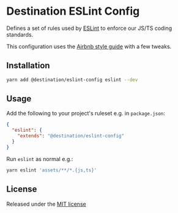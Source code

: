 # Destination ESLint Config

Defines a set of rules used by [ESLint](https://eslint.org/) to enforce our JS/TS coding standards.

This configuration uses the [Airbnb style guide](https://github.com/airbnb/javascript) with a few tweaks.

## Installation

```sh
yarn add @destination/eslint-config eslint --dev
```

## Usage

Add the following to your project's ruleset e.g. in `package.json`:

```json
{
  "eslint": {
    "extends": "@destination/eslint-config"
  }
}
```

Run `eslint` as normal e.g.:

```sh
yarn eslint 'assets/**/*.{js,ts}'
```

## License

Released under the [MIT license](LICENSE)
